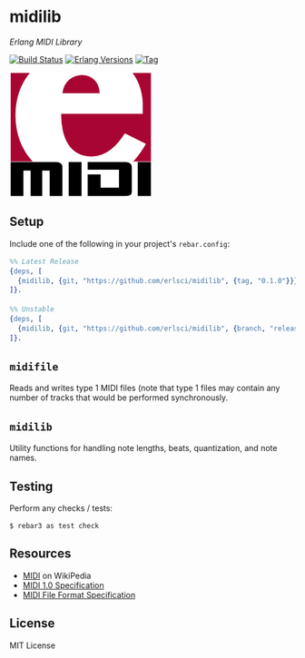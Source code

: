 # midilib

*Erlang MIDI Library*

[![Build Status][gh-actions-badge]][gh-actions]
[![Erlang Versions][erlang-badge]][versions]
[![Tag][github-tag-badge]][github-tag]

[![Project Logo][logo]][logo-large]

## Setup

Include one of the following in your project's `rebar.config`: 

``` erlang
%% Latest Release
{deps, [
  {midilib, {git, "https://github.com/erlsci/midilib", {tag, "0.1.0"}}}
]}.

%% Unstable
{deps, [
  {midilib, {git, "https://github.com/erlsci/midilib", {branch, "release/0.2.x"}}}
]}.
```

## `midifile`

Reads and writes type 1 MIDI files (note that type 1 files may contain any number
of tracks that would be performed synchronously.

## `midilib`

Utility functions for handling note lengths, beats, quantization, and note
names.

## Testing

Perform any checks / tests:

``` shell
$ rebar3 as test check
```

## Resources

* [MIDI](https://en.wikipedia.org/wiki/MIDI) on WikiPedia
* [MIDI 1.0 Specification](https://www.midi.org/specifications/item/the-midi-1-0-specification)
* [MIDI File Format Specification](https://www.midi.org/specifications/file-format-specifications/standard-midi-files)

## License

MIT License


[//]: ---Named-Links---

[logo]: priv/images/logo-v1-x250.png
[logo-large]: priv/images/logo-v1-x1000.png
[github]: https://github.com/erlsci/midilib
[gh-actions-badge]: https://github.com/erlsci/midilib/workflows/ci%2Fcd/badge.svg
[gh-actions]: https://github.com/erlsci/midilib/actions
[erlang-badge]: https://img.shields.io/badge/erlang-19%20to%2023-blue.svg
[versions]: https://github.com/erlsci/osc/blob/master/.github/workflows/cicd.yml
[github-tag]: https://github.com/erlsci/midilib/tags
[github-tag-badge]: https://img.shields.io/github/tag/erlsci/midilib.svg
[github-downloads]: https://img.shields.io/github/downloads/erlsci/midilib/total.svg
